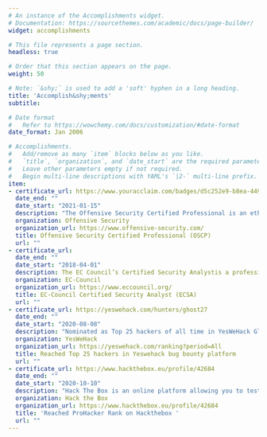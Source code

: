 ```yaml
---
# An instance of the Accomplishments widget.
# Documentation: https://sourcethemes.com/academic/docs/page-builder/
widget: accomplishments

# This file represents a page section.
headless: true

# Order that this section appears on the page.
weight: 50

# Note: `&shy;` is used to add a 'soft' hyphen in a long heading.
title: 'Accomplish&shy;ments'
subtitle:

# Date format
#   Refer to https://wowchemy.com/docs/customization/#date-format
date_format: Jan 2006

# Accomplishments.
#   Add/remove as many `item` blocks below as you like.
#   `title`, `organization`, and `date_start` are the required parameters.
#   Leave other parameters empty if not required.
#   Begin multi-line descriptions with YAML's `|2-` multi-line prefix.
item:
- certificate_url: https://www.youracclaim.com/badges/d5c252e9-b8ea-4491-b6be-beda9e6331d2?source=linked_in_profile
  date_end: ""
  date_start: "2021-01-15"
  description: "The Offensive Security Certified Professional is an ethical hacking certification offered by Offensive Security that teaches penetration testing methodologies     and the use of the tools included with the Kali Linux."
  organization: Offensive Security
  organization_url: https://www.offensive-security.com/
  title: Offensive Security Certified Professional (OSCP)
  url: ""
- certificate_url: 
  date_end: ""
  date_start: "2018-04-01"
  description: The EC Council’s Certified Security Analystis a professional certification provided by the International Council of E-Commerce Consultants (EC-Council).
  organization: EC-Council
  organization_url: https://www.eccouncil.org/
  title: EC-Council Certified Security Analyst (ECSA)
  url: ""
- certificate_url: https://yeswehack.com/hunters/ghost27 
  date_end: ""
  date_start: "2020-08-08"
  description: "Nominated as Top 25 hackers of all time in YesWeHack Global Bug Bounty platform & VDP platform"
  organization: YesWeHack
  organization_url: https://yeswehack.com/ranking?period=All
  title: Reached Top 25 hackers in Yeswehack bug bounty platform
  url: ""
- certificate_url: https://www.hackthebox.eu/profile/42684
  date_end: ""
  date_start: "2020-10-10"
  description: "Hack The Box is an online platform allowing you to test your penetration testing skills and exchange ideas and methodologies with thousands of people in the       security field"
  organization: Hack the Box
  organization_url: https://www.hackthebox.eu/profile/42684
  title: 'Reached ProHacker Rank on Hackthebox '
  url: ""
---
```

